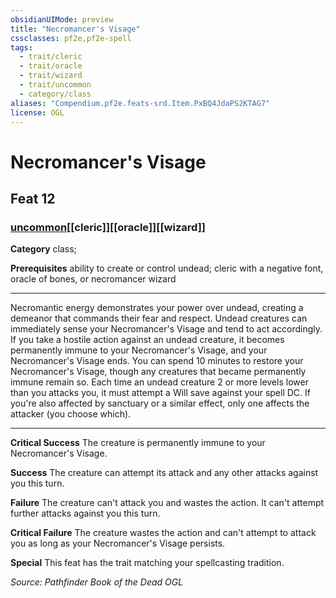 ```yaml
---
obsidianUIMode: preview
title: "Necromancer's Visage"
cssclasses: pf2e,pf2e-spell
tags:
  - trait/cleric
  - trait/oracle
  - trait/wizard
  - trait/uncommon
  - category/class
aliases: "Compendium.pf2e.feats-srd.Item.PxBQ4JdaPS2KTAG7"
license: OGL
---
```

# Necromancer's Visage
## Feat 12
### [uncommon](uncommon "Uncommon Rarity Trait")[[cleric]][[oracle]][[wizard]]

**Category** class; 



**Prerequisites** ability to create or control undead; cleric with a negative font, oracle of bones, or necromancer wizard
* * *
Necromantic energy demonstrates your power over undead, creating a demeanor that commands their fear and respect. Undead creatures can immediately sense your Necromancer's Visage and tend to act accordingly. If you take a hostile action against an undead creature, it becomes permanently immune to your Necromancer's Visage, and your Necromancer's Visage ends. You can spend 10 minutes to restore your Necromancer's Visage, though any creatures that became permanently immune remain so. Each time an undead creature 2 or more levels lower than you attacks you, it must attempt a Will save against your spell DC. If you're also affected by sanctuary or a similar effect, only one affects the attacker (you choose which).

* * *

**Critical Success** The creature is permanently immune to your Necromancer's Visage.

**Success** The creature can attempt its attack and any other attacks against you this turn.

**Failure** The creature can't attack you and wastes the action. It can't attempt further attacks against you this turn.

**Critical Failure** The creature wastes the action and can't attempt to attack you as long as your Necromancer's Visage persists.

**Special** This feat has the trait matching your spellcasting tradition.

*Source: Pathfinder Book of the Dead*
*OGL*